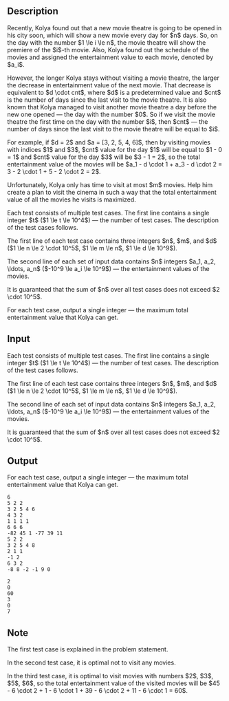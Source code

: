 ## Description

<div><p>Recently, Kolya found out that a new movie theatre is going to be opened in his city soon, which will show a new movie every day for $n$ days. So, on the day with the number $1 \le i \le n$, the movie theatre will show the premiere of the $i$-th movie. Also, Kolya found out the schedule of the movies and assigned the entertainment value to each movie, denoted by $a_i$.</p><p>However, the longer Kolya stays without visiting a movie theatre, the larger the decrease in entertainment value of the next movie. That decrease is equivalent to $d \cdot cnt$, where $d$ is a predetermined value and $cnt$ is the number of days since the last visit to the movie theatre. It is also known that Kolya managed to visit another movie theatre a day before the new one opened&nbsp;— the day with the number $0$. <span class="tex-font-style-bf">So if we visit the movie theatre the first time on the day with the number $i$, then $cnt$&nbsp;— the number of days since the last visit to the movie theatre will be equal to $i$</span>.</p><p>For example, if $d = 2$ and $a = [3, 2, 5, 4, 6]$, then by visiting movies with indices $1$ and $3$, $cnt$ value for the day $1$ will be equal to $1 - 0 = 1$ and $cnt$ value for the day $3$ will be $3 - 1 = 2$, so the total entertainment value of the movies will be $a_1 - d \cdot 1 + a_3 - d \cdot 2 = 3 - 2 \cdot 1 + 5 - 2 \cdot 2 = 2$.</p><p>Unfortunately, Kolya only has time to visit <span class="tex-font-style-bf">at most $m$ movies</span>. Help him create a plan to visit the cinema in such a way that the total entertainment value of all the movies he visits is maximized.</p></div><div class="input-specification"><p>Each test consists of multiple test cases. The first line contains a single integer $t$ ($1 \le t \le 10^4$)&nbsp;— the number of test cases. The description of the test cases follows.</p><p>The first line of each test case contains three integers $n$, $m$, and $d$ ($1 \le n \le 2 \cdot 10^5$, $1 \le m \le n$, $1 \le d \le 10^9$).</p><p>The second line of each set of input data contains $n$ integers $a_1, a_2, \ldots, a_n$ ($-10^9 \le a_i \le 10^9$)&nbsp;— the entertainment values of the movies.</p><p>It is guaranteed that the sum of $n$ over all test cases does not exceed $2 \cdot 10^5$.</p></div><div class="output-specification"><p>For each test case, output a single integer&nbsp;— the maximum total entertainment value that Kolya can get.</p></div>

## Input

<p>Each test consists of multiple test cases. The first line contains a single integer $t$ ($1 \le t \le 10^4$)&nbsp;— the number of test cases. The description of the test cases follows.</p><p>The first line of each test case contains three integers $n$, $m$, and $d$ ($1 \le n \le 2 \cdot 10^5$, $1 \le m \le n$, $1 \le d \le 10^9$).</p><p>The second line of each set of input data contains $n$ integers $a_1, a_2, \ldots, a_n$ ($-10^9 \le a_i \le 10^9$)&nbsp;— the entertainment values of the movies.</p><p>It is guaranteed that the sum of $n$ over all test cases does not exceed $2 \cdot 10^5$.</p>

## Output

<p>For each test case, output a single integer&nbsp;— the maximum total entertainment value that Kolya can get.</p>





```input1|2,3,6,7,10,11
6
5 2 2
3 2 5 4 6
4 3 2
1 1 1 1
6 6 6
-82 45 1 -77 39 11
5 2 2
3 2 5 4 8
2 1 1
-1 2
6 3 2
-8 8 -2 -1 9 0
```




```output1
2
0
60
3
0
7
```



## Note

<p>The first test case is explained in the problem statement.</p><p>In the second test case, it is optimal not to visit any movies.</p><p>In the third test case, it is optimal to visit movies with numbers $2$, $3$, $5$, $6$, so the total entertainment value of the visited movies will be $45 - 6 \cdot 2 + 1 - 6 \cdot 1 + 39 - 6 \cdot 2 + 11 - 6 \cdot 1 = 60$.</p>
